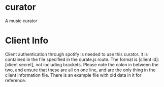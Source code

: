 # curator
A music curator

# Client Info
Client authentication through spotify is needed to use this curator. It is contained in the file specified in the curate.js route. The format is [client id]:[client secret], not including brackets. Please note the colon in between the two, and ensure that these are all on one line, and are the only thing in the client information file. There is an example file with old data in it for reference.
